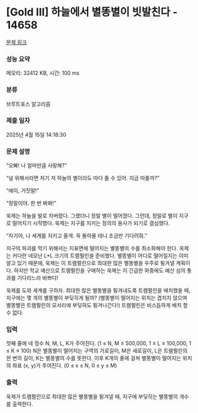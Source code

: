 # [Gold III] 하늘에서 별똥별이 빗발친다 - 14658 

[문제 링크](https://www.acmicpc.net/problem/14658) 

### 성능 요약

메모리: 32412 KB, 시간: 100 ms

### 분류

브루트포스 알고리즘

### 제출 일자

2025년 4월 15일 14:18:30

### 문제 설명

<p>“오빠! 나 얼마만큼 사랑해?”</p>

<p>“널 위해서라면 저기 저 하늘의 별이라도 따다 줄 수 있어. 지금 따줄까?”</p>

<p>“에이, 거짓말!”</p>

<p>“정말이야. 한 번 봐봐!”</p>

<p>욱제는 하늘을 발로 차버렸다. 그랬더니 정말 별이 떨어졌다. 그런데, 정말로 별이 지구로 떨어지기 시작했다. 욱제는 지구를 지키는 정의의 용사가 되기로 결심했다.</p>

<p>“자기야, 나 세계를 지키고 올게. 꼭 돌아올 테니 조금만 기다려줘.”</p>

<p>지구의 파괴를 막기 위해서는 지표면에 떨어지는 별똥별의 수를 최소화해야 한다. 욱제는 커다란 네모난 L*L 크기의 트램펄린을 준비했다. 별똥별이 어디로 떨어질지는 이미 알고 있기 때문에, 욱제는 이 트램펄린으로 최대한 많은 별똥별을 우주로 튕겨낼 계획이다. 하지만 학교 예산으로 트램펄린을 구매하는 욱제는 이 긴급한 와중에도 예산 심의 통과를 기다리느라 바쁘다!</p>

<p>욱제를 도와 세계를 구하자. 최대한 많은 별똥별을 튕겨내도록 트램펄린을 배치했을 때, 지구에는 몇 개의 별똥별이 부딪히게 될까? (별똥별이 떨어지는 위치는 겹치지 않으며 별똥별은 트램펄린의 모서리에 부딪혀도 튕겨나간다!) 트램펄린은 비스듬하게 배치 할 수 없다.</p>

### 입력 

 <p>첫째 줄에 네 정수 N, M, L, K가 주어진다. (1 ≤ N, M ≤ 500,000, 1 ≤ L ≤ 100,000, 1 ≤ K ≤ 100) N은 별똥별이 떨어지는 구역의 가로길이, M은 세로길이, L은 트램펄린의 한 변의 길이, K는 별똥별의 수를 뜻한다. 이후 K개의 줄에 걸쳐 별똥별이 떨어지는 위치의 좌표 (x, y)가 주어진다. (0 ≤ x ≤ N, 0 ≤ y ≤ M)</p>

### 출력 

 <p>욱제가 트램펄린으로 최대한 많은 별똥별을 튕겨낼 때, 지구에 부딪히는 별똥별의 개수를 출력한다.</p>

